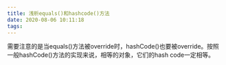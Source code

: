 ```yaml
---
title: 浅析equals()和hashcode()方法
date: 2020-08-06 10:11:18
tags:
---
```

需要注意的是当equals()方法被override时，hashCode()也要被override。按照一般hashCode()方法的实现来说，相等的对象，它们的hash code一定相等。